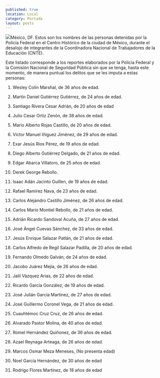 ```yaml
---
published: true
location: Local
category: Portada
layout: posts
---
```


![](http://i.imgur.com/EyArCmPm.jpg)México, DF. Estos son los nombres de las personas detenidas por la Policía Federal en el Centro Histórico de la ciudad de México, durante el desalojo de integrantes de la Coordinadora Nacional de Trabajadores de la Educación (CNTE).

Este listado corresponde a los reportes elaborados por la Policía Federal y la Comisión Nacional de Seguridad Pública sin que se tenga, hasta este momento, de manera puntual los delitos que se les imputa a estas personas:

1. Wesley Colín Marshal, de 36 años de edad.

2. Martín Daniel Gutiérrez Gutiérrez, de 24 años de edad.

3. Santiago Rivera Cesar Adrián, de 20 años de edad

4. Julio Cesar Ortiz Zenón, de 38 años de edad.

5. Mario Alberto Rojas Castillo, de 20 años de edad.

6. Víctor Manuel Iñiguez Jiménez, de 29 años de edad.

7. Exar Jesús Ríos Pérez, de 19 años de edad.

8. Diego Alberto Gutiérrez Delgado, de 21 años de edad.

9. Edgar Abarca Villatoro, de 25 años de edad.

10. Derek George Rebollo.

11. Isaac Adán Jacinto Guillen, de 19 años de edad.

12. Rafael Ramírez Nava, de 23 años de edad.

13. Carlos Alejandro Castillo Jiménez, de 26 años de edad.

14. Carlos Mario Montiel Rebollo, de 21 años de edad.

15. Adrián Ricardo Sandoval Acuña, de 27 años de edad.

16. José Ángel Cuevas Sánchez, de 33 años de edad.

17. Jesús Enrique Salazar Patlán, de 21 años de edad.

18. Carlos Alfredo de Regil Salazar Padilla, de 20 años de edad.

19. Fernando Olmedo Galván, de 24 años de edad.

20. Jacobo Juárez Mejía, de 26 años de edad.

21. Jalil Vázquez Arias, de 22 años de edad.

22. Ricardo García González, de 19 años de edad.

23. José Julián García Martínez, de 27 años de edad.

24. José Guillermo Coronel Vega, de 21 años de edad.

25. Cuauhtémoc Cruz Cruz, de 26 años de edad.

26. Alvarado Pastor Molina, de 40 años de edad.

27. Romel Hernández Quiñonez, de 36 años de edad.

28. Azael Reynaga Arteaga, de 26 años de edad.

29. Marcos Osmar Meza Meneses, (No presenta edad)

30. Noel García Hernández, de 30 años de edad

31. Rodrigo Flores Martínez, de 18 años de edad

